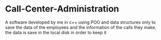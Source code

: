 # Call-Center-Administration
A software developed by me in c++ using POO and data structures only to save the data of the employees and the information of the calls they make, the data is save in the local disk in order to keep it
